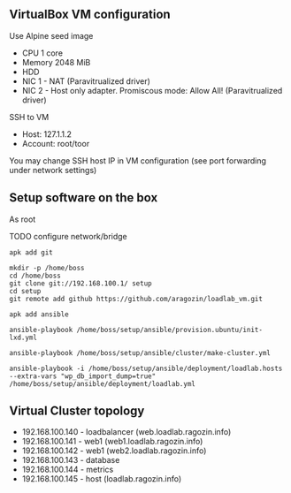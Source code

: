 ﻿VirtualBox VM configuration
---------------------------

Use Alpine seed image

 - CPU 1 core
 - Memory 2048 MiB
 - HDD
 - NIC 1 - NAT (Paravitrualized driver)
 - NIC 2 - Host only adapter. Promiscous mode: Allow All! (Paravitrualized driver)

SSH to VM

 - Host: 127.1.1.2
 - Account: root/toor

You may change SSH host IP in VM configuration (see port forwarding under network settings)


Setup software on the box
-------------------------

As root

TODO configure network/bridge

    apk add git

    mkdir -p /home/boss
    cd /home/boss
    git clone git://192.168.100.1/ setup
    cd setup
    git remote add github https://github.com/aragozin/loadlab_vm.git

    apk add ansible

    ansible-playbook /home/boss/setup/ansible/provision.ubuntu/init-lxd.yml
    
    ansible-playbook /home/boss/setup/ansible/cluster/make-cluster.yml

    ansible-playbook -i /home/boss/setup/ansible/deployment/loadlab.hosts --extra-vars "wp_db_import_dump=true" /home/boss/setup/ansible/deployment/loadlab.yml

Virtual Cluster topology
------------------------
 
 - 192.168.100.140 - loadbalancer (web.loadlab.ragozin.info)
 - 192.168.100.141 - web1 (web1.loadlab.ragozin.info)
 - 192.168.100.142 - web1 (web2.loadlab.ragozin.info)
 - 192.168.100.143 - database
 - 192.168.100.144 - metrics
 - 192.168.100.145 - host (loadlab.ragozin.info)